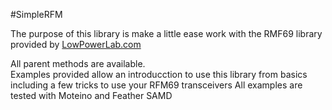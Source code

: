 #SimpleRFM

The purpose of this library is make a little ease work with the RMF69 library provided by [LowPowerLab.com](https://github.com/LowPowerLab/RFM69)

All parent methods are available.
<br/>
Examples provided allow an introducction to use this library from basics including a few tricks to use your RFM69 transceivers
All examples are tested with Moteino and Feather SAMD

